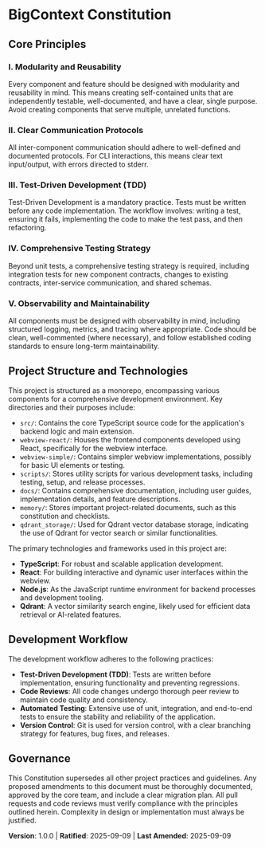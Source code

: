 # BigContext Constitution
<!-- Example: Spec Constitution, TaskFlow Constitution, etc. -->

## Core Principles

### I. Modularity and Reusability
<!-- Example: I. Library-First -->
Every component and feature should be designed with modularity and reusability in mind. This means creating self-contained units that are independently testable, well-documented, and have a clear, single purpose. Avoid creating components that serve multiple, unrelated functions.
<!-- Example: Every feature starts as a standalone library; Libraries must be self-contained, independently testable, documented; Clear purpose required - no organizational-only libraries -->

### II. Clear Communication Protocols
<!-- Example: II. CLI Interface -->
All inter-component communication should adhere to well-defined and documented protocols. For CLI interactions, this means clear text input/output, with errors directed to stderr.
<!-- Example: Every library exposes functionality via CLI; Text in/out protocol: stdin/args → stdout, errors → stderr; Support JSON + human-readable formats -->

### III. Test-Driven Development (TDD)
<!-- Example: III. Test-First (NON-NEGOTIABLE) -->
Test-Driven Development is a mandatory practice. Tests must be written before any code implementation. The workflow involves: writing a test, ensuring it fails, implementing the code to make the test pass, and then refactoring.
<!-- Example: TDD mandatory: Tests written → User approved → Tests fail → Then implement; Red-Green-Refactor cycle strictly enforced -->

### IV. Comprehensive Testing Strategy
<!-- Example: IV. Integration Testing -->
Beyond unit tests, a comprehensive testing strategy is required, including integration tests for new component contracts, changes to existing contracts, inter-service communication, and shared schemas.
<!-- Example: Focus areas requiring integration tests: New library contract tests, Contract changes, Inter-service communication, Shared schemas -->

### V. Observability and Maintainability
<!-- Example: V. Observability, VI. Versioning & Breaking Changes, VII. Simplicity -->
All components must be designed with observability in mind, including structured logging, metrics, and tracing where appropriate. Code should be clean, well-commented (where necessary), and follow established coding standards to ensure long-term maintainability.
<!-- Example: Text I/O ensures debuggability; Structured logging required; Or: MAJOR.MINOR.BUILD format; Or: Start simple, YAGNI principles -->

## Project Structure and Technologies

This project is structured as a monorepo, encompassing various components for a comprehensive development environment. Key directories and their purposes include:

-   `src/`: Contains the core TypeScript source code for the application's backend logic and main extension.
-   `webview-react/`: Houses the frontend components developed using React, specifically for the webview interface.
-   `webview-simple/`: Contains simpler webview implementations, possibly for basic UI elements or testing.
-   `scripts/`: Stores utility scripts for various development tasks, including testing, setup, and release processes.
-   `docs/`: Contains comprehensive documentation, including user guides, implementation details, and feature descriptions.
-   `memory/`: Stores important project-related documents, such as this constitution and checklists.
-   `qdrant_storage/`: Used for Qdrant vector database storage, indicating the use of Qdrant for vector search or similar functionalities.

The primary technologies and frameworks used in this project are:

-   **TypeScript**: For robust and scalable application development.
-   **React**: For building interactive and dynamic user interfaces within the webview.
-   **Node.js**: As the JavaScript runtime environment for backend processes and development tooling.
-   **Qdrant**: A vector similarity search engine, likely used for efficient data retrieval or AI-related features.

## Development Workflow

The development workflow adheres to the following practices:

-   **Test-Driven Development (TDD)**: Tests are written before implementation, ensuring functionality and preventing regressions.
-   **Code Reviews**: All code changes undergo thorough peer review to maintain code quality and consistency.
-   **Automated Testing**: Extensive use of unit, integration, and end-to-end tests to ensure the stability and reliability of the application.
-   **Version Control**: Git is used for version control, with a clear branching strategy for features, bug fixes, and releases.

## Governance
<!-- Example: Constitution supersedes all other practices; Amendments require documentation, approval, migration plan -->

This Constitution supersedes all other project practices and guidelines. Any proposed amendments to this document must be thoroughly documented, approved by the core team, and include a clear migration plan. All pull requests and code reviews must verify compliance with the principles outlined herein. Complexity in design or implementation must always be justified.
<!-- Example: All PRs/reviews must verify compliance; Complexity must be justified; Use [GUIDANCE_FILE] for runtime development guidance -->

**Version**: 1.0.0 | **Ratified**: 2025-09-09 | **Last Amended**: 2025-09-09
<!-- Example: Version: 2.1.1 | Ratified: 2025-06-13 | Last Amended: 2025-07-16 -->